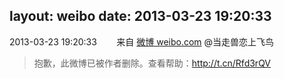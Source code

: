 layout: weibo
date: 2013-03-23 19:20:33
---
2013-03-23 19:20:33  &nbsp;&nbsp;&nbsp;&nbsp;&nbsp;&nbsp; 来自 <a href="http://weibo.com/" rel="nofollow">微博 weibo.com</a>
@当走兽恋上飞鸟
>  抱歉，此微博已被作者删除。查看帮助：http://t.cn/Rfd3rQV
